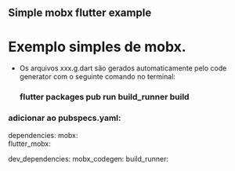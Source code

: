 ## Simple mobx flutter example
# Exemplo simples de mobx.

- Os arquivos xxx.g.dart são gerados automaticamente pelo code generator com o seguinte comando no terminal:
     
     ###      flutter packages pub run build_runner build




### adicionar ao pubspecs.yaml:
dependencies:
  mobx:       
  flutter_mobx:
  
dev_dependencies:
  mobx_codegen:
  build_runner:
  

